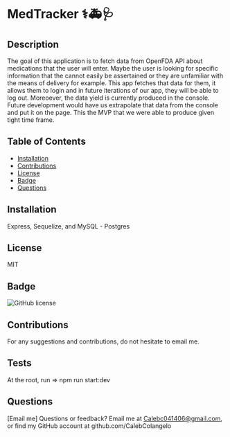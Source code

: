 # MedTracker ⚕️🚑🩺

## Description

The goal of this application is to fetch data from OpenFDA API about medications that the user will enter. Maybe the user is looking for specific information that the cannot easily be assertained or they are unfamiliar with the means of delivery for example. This app fetches that data for them, it allows them to login and in future iterations of our app, they will be able to log out. Moreoever, the data yield is currently produced in the console. Future development would have us extrapolate that data from the console and put it on the page. This the MVP that we were able to produce given tight time frame. 

## Table of Contents

- [Installation](#installation)
- [Contributions](#contributions)
- [License](#license)
- [Badge](#badge)
- [Questions](#questions)

## Installation

Express, Sequelize, and  MySQL - Postgres

## License

MIT

## Badge
![GitHub license](https://img.shields.io/badge/MIT-license-pink)

## Contributions

For any suggestions and contributions, do not hesitate to email me.

## Tests

At the root, run =>  npm run start:dev

## Questions 

[Email me] Questions or feedback? Email me at Calebc041406@gmail.com, or find my GitHub account at github.com/CalebColangelo
